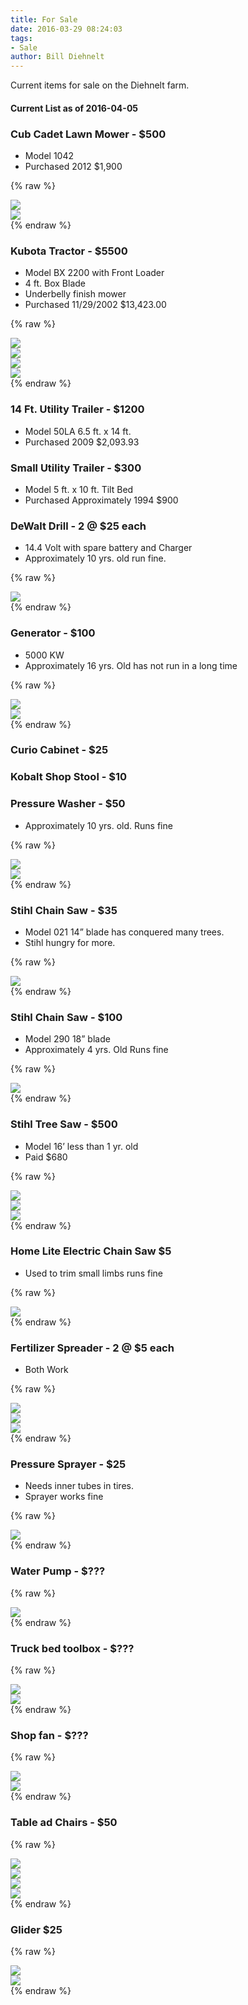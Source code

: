 ```yaml
---
title: For Sale
date: 2016-03-29 08:24:03
tags:
- Sale
author: Bill Diehnelt
---
```


Current items for sale on the Diehnelt farm.

#### Current List as of 2016-04-05

### Cub Cadet Lawn Mower - $500

* Model 1042
* Purchased 2012 $1,900

{% raw %}
<div class="row article-gallery">
  <div class="col-xs-4 col-md-4">
    <a class="image-link" href="/assets/images/p2437.jpg" rel="gallery_cub">
      <img class="thumbnail" src="/assets/images/p2437.jpg" itemprop="image">
    </a>
  </div>
  <div class="col-xs-4 col-md-4">
    <a class="image-link" href="/assets/images/p2439.jpg" rel="gallery_cub">
      <img class="thumbnail" src="/assets/images/p2439.jpg" itemprop="image">
    </a>
  </div>
</div>
{% endraw %}

### Kubota Tractor - $5500

* Model BX 2200 with Front Loader
* 4 ft. Box Blade
* Underbelly finish mower
* Purchased 11/29/2002 $13,423.00

{% raw %}
<div class="row article-gallery">
  <div class="col-xs-4 col-md-4">
    <a class="image-link" href="/assets/images/p2431.jpg" rel="gallery_kubota">
      <img class="thumbnail" src="/assets/images/p2431.jpg" itemprop="image">
    </a>
  </div>
  <div class="col-xs-4 col-md-4">
    <a class="image-link" href="/assets/images/p2432.jpg" rel="gallery_kubota">
      <img class="thumbnail" src="/assets/images/p2432.jpg" itemprop="image">
    </a>
  </div>
  <div class="col-xs-4 col-md-4">
  <a class="image-link" href="/assets/images/p2433.jpg" rel="gallery_kubota">
    <img class="thumbnail" src="/assets/images/p2433.jpg" itemprop="image">
  </a>
  </div>
  <div class="col-xs-4 col-md-4">
  <a class="image-link" href="/assets/images/p2435.jpg" rel="gallery_kubota">
    <img class="thumbnail" src="/assets/images/p2435.jpg" itemprop="image">
  </a>
  </div>
</div>
{% endraw %}


### 14 Ft. Utility Trailer - $1200

* Model 50LA 6.5 ft. x 14 ft.
* Purchased 2009 $2,093.93

### Small Utility Trailer - $300

* Model 5 ft. x 10 ft. Tilt Bed
* Purchased Approximately 1994 $900

### DeWalt Drill - 2 @ $25 each

* 14.4 Volt with spare battery and Charger
* Approximately 10 yrs. old run fine.

{% raw %}
<div class="row article-gallery">
  <div class="col-xs-4 col-md-4">
    <a class="image-link" href="/assets/images/p2451.jpg" rel="gallery_cub">
      <img class="thumbnail" src="/assets/images/p2451.jpg" itemprop="image">
    </a>
  </div>
</div>
{% endraw %}

### Generator - $100

* 5000 KW
* Approximately 16 yrs. Old has not run in a long time

{% raw %}
<div class="row article-gallery">
  <div class="col-xs-4 col-md-4">
    <a class="image-link" href="/assets/images/p2448.jpg" rel="gallery_cub">
      <img class="thumbnail" src="/assets/images/p2448.jpg" itemprop="image">
    </a>
  </div>
  <div class="col-xs-4 col-md-4">
    <a class="image-link" href="/assets/images/p2449.jpg" rel="gallery_cub">
      <img class="thumbnail" src="/assets/images/p2449.jpg" itemprop="image">
    </a>
  </div>
</div>
{% endraw %}

### Curio Cabinet - $25

### Kobalt Shop Stool - $10

### Pressure Washer - $50

* Approximately 10 yrs. old. Runs fine

{% raw %}
<div class="row article-gallery">
  <div class="col-xs-4 col-md-4">
    <a class="image-link" href="/assets/images/p2446.jpg" rel="gallery_cub">
      <img class="thumbnail" src="/assets/images/p2446.jpg" itemprop="image">
    </a>
  </div>
  <div class="col-xs-4 col-md-4">
    <a class="image-link" href="/assets/images/p2447.jpg" rel="gallery_cub">
      <img class="thumbnail" src="/assets/images/p2447.jpg" itemprop="image">
    </a>
  </div>
</div>
{% endraw %}

### Stihl Chain Saw - $35

* Model 021  14” blade  has conquered many trees.
* Stihl hungry for more.

{% raw %}
<div class="row article-gallery">
  <div class="col-xs-4 col-md-4">
    <a class="image-link" href="/assets/images/p2454.jpg" rel="gallery_cub">
      <img class="thumbnail" src="/assets/images/p2454.jpg" itemprop="image">
    </a>
  </div>
</div>
{% endraw %}

### Stihl Chain Saw - $100

* Model 290   18” blade
* Approximately   4 yrs. Old   Runs fine

{% raw %}
<div class="row article-gallery">
  <div class="col-xs-4 col-md-4">
    <a class="image-link" href="/assets/images/p2455.jpg" rel="gallery_cub">
      <img class="thumbnail" src="/assets/images/p2455.jpg" itemprop="image">
    </a>
  </div>
</div>
{% endraw %}

### Stihl Tree Saw - $500

* Model 16’  less than 1 yr. old
* Paid $680

{% raw %}
<div class="row article-gallery">
  <div class="col-xs-4 col-md-4">
    <a class="image-link" href="/assets/images/p2459.jpg" rel="gallery_cub">
      <img class="thumbnail" src="/assets/images/p2459.jpg" itemprop="image">
    </a>
  </div>
  <div class="col-xs-4 col-md-4">
    <a class="image-link" href="/assets/images/p2460.jpg" rel="gallery_cub">
      <img class="thumbnail" src="/assets/images/p2460.jpg" itemprop="image">
    </a>
  </div>
  <div class="col-xs-4 col-md-4">
    <a class="image-link" href="/assets/images/p2462.jpg" rel="gallery_cub">
      <img class="thumbnail" src="/assets/images/p2462.jpg" itemprop="image">
    </a>
  </div>
</div>
{% endraw %}

### Home Lite Electric Chain Saw $5

* Used to trim small limbs  runs fine

{% raw %}
<div class="row article-gallery">
  <div class="col-xs-4 col-md-4">
    <a class="image-link" href="/assets/images/p2456.jpg" rel="gallery_cub">
      <img class="thumbnail" src="/assets/images/p2456.jpg" itemprop="image">
    </a>
  </div>
</div>
{% endraw %}

### Fertilizer Spreader - 2 @ $5 each

* Both Work

{% raw %}
<div class="row article-gallery">
  <div class="col-xs-4 col-md-4">
    <a class="image-link" href="/assets/images/p2463.jpg" rel="gallery_cub">
      <img class="thumbnail" src="/assets/images/p2463.jpg" itemprop="image">
    </a>
  </div>
  <div class="col-xs-4 col-md-4">
    <a class="image-link" href="/assets/images/p2464.jpg" rel="gallery_cub">
      <img class="thumbnail" src="/assets/images/p2464.jpg" itemprop="image">
    </a>
  </div>
  <div class="col-xs-4 col-md-4">
    <a class="image-link" href="/assets/images/p2467.jpg" rel="gallery_cub">
      <img class="thumbnail" src="/assets/images/p2467.jpg" itemprop="image">
    </a>
  </div>
</div>
{% endraw %}

### Pressure Sprayer - $25

* Needs inner tubes in tires.  
* Sprayer works fine

{% raw %}
<div class="row article-gallery">
  <div class="col-xs-4 col-md-4">
    <a class="image-link" href="/assets/images/p2468.jpg" rel="gallery_cub">
      <img class="thumbnail" src="/assets/images/p2468.jpg" itemprop="image">
    </a>
  </div>
</div>
{% endraw %}

### Water Pump - $???

{% raw %}
<div class="row article-gallery">
  <div class="col-xs-4 col-md-4">
    <a class="image-link" href="/assets/images/p2465.jpg" rel="gallery_cub">
      <img class="thumbnail" src="/assets/images/p2465.jpg" itemprop="image">
    </a>
  </div>
</div>
{% endraw %}

### Truck bed toolbox - $???

{% raw %}
<div class="row article-gallery">
  <div class="col-xs-4 col-md-4">
    <a class="image-link" href="/assets/images/p2470.jpg" rel="gallery_cub">
      <img class="thumbnail" src="/assets/images/p2470.jpg" itemprop="image">
    </a>
  </div>
  <div class="col-xs-4 col-md-4">
    <a class="image-link" href="/assets/images/p2471.jpg" rel="gallery_cub">
      <img class="thumbnail" src="/assets/images/p2471.jpg" itemprop="image">
    </a>
  </div>
</div>
{% endraw %}

### Shop fan - $???

{% raw %}
<div class="row article-gallery">
  <div class="col-xs-4 col-md-4">
    <a class="image-link" href="/assets/images/p2472.jpg" rel="gallery_cub">
      <img class="thumbnail" src="/assets/images/p2472.jpg" itemprop="image">
    </a>
  </div>
  <div class="col-xs-4 col-md-4">
    <a class="image-link" href="/assets/images/p2473.jpg" rel="gallery_cub">
      <img class="thumbnail" src="/assets/images/p2473.jpg" itemprop="image">
    </a>
  </div>
</div>
{% endraw %}

### Table ad Chairs - $50

{% raw %}
<div class="row article-gallery">
  <div class="col-xs-4 col-md-4">
    <a class="image-link" href="/assets/images/p2478.jpg" rel="gallery_cub">
      <img class="thumbnail" src="/assets/images/p2478.jpg" itemprop="image">
    </a>
  </div>
  <div class="col-xs-4 col-md-4">
    <a class="image-link" href="/assets/images/p2479.jpg" rel="gallery_cub">
      <img class="thumbnail" src="/assets/images/p2479.jpg" itemprop="image">
    </a>
  </div>
  <div class="col-xs-4 col-md-4">
    <a class="image-link" href="/assets/images/p2480.jpg" rel="gallery_cub">
      <img class="thumbnail" src="/assets/images/p2480.jpg" itemprop="image">
    </a>
  </div>
  <div class="col-xs-4 col-md-4">
    <a class="image-link" href="/assets/images/p2480.jpg" rel="gallery_cub">
      <img class="thumbnail" src="/assets/images/p2480.jpg" itemprop="image">
    </a>
  </div>
</div>
{% endraw %}

### Glider $25

{% raw %}
<div class="row article-gallery">
  <div class="col-xs-4 col-md-4">
    <a class="image-link" href="/assets/images/p2482.jpg" rel="gallery_cub">
      <img class="thumbnail" src="/assets/images/p2482.jpg" itemprop="image">
    </a>
  </div>
  <div class="col-xs-4 col-md-4">
    <a class="image-link" href="/assets/images/p2483.jpg" rel="gallery_cub">
      <img class="thumbnail" src="/assets/images/p2483.jpg" itemprop="image">
    </a>
  </div>
</div>
{% endraw %}
